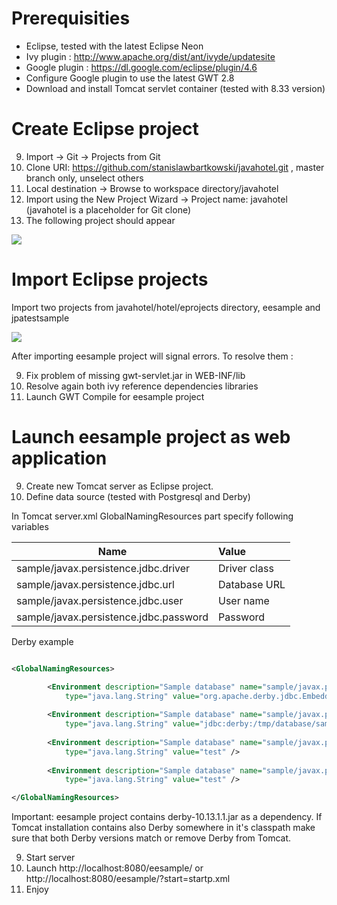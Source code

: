 # Prerequisities

* Eclipse, tested with the latest Eclipse Neon
* Ivy plugin : http://www.apache.org/dist/ant/ivyde/updatesite
* Google plugin : https://dl.google.com/eclipse/plugin/4.6
* Configure Google plugin to use the latest GWT 2.8
* Download and install Tomcat servlet container (tested with 8.33 version)

# Create Eclipse project
9. Import -> Git -> Projects from Git
9. Clone URI: https://github.com/stanislawbartkowski/javahotel.git , master branch only, unselect others
9. Local destination -> Browse to workspace directory/javahotel
9. Import using the New Project Wizard -> Project name: javahotel (javahotel is a placeholder for Git clone)
9. The following project should appear

![](https://github.com/stanislawbartkowski/javahotel/blob/master/wiki/Zrzut%20ekranu%20z%202016-11-22%2022:36:46.png)

# Import Eclipse projects
Import two projects from javahotel/hotel/eprojects directory, eesample and jpatestsample

![](https://github.com/stanislawbartkowski/javahotel/blob/master/wiki/Zrzut%20ekranu%20z%202016-11-23%2000:36:21.png)

After importing eesample project will signal errors. To resolve them :

9. Fix problem of missing gwt-servlet.jar in WEB-INF/lib
9. Resolve again both ivy reference dependencies libraries
9. Launch GWT Compile for eesample project

# Launch eesample project as web application 
9. Create new Tomcat server as Eclipse project.
9. Define data source (tested with Postgresql and Derby)

In Tomcat server.xml GlobalNamingResources part specify following variables

| Name    | Value
| --------|:---------
| sample/javax.persistence.jdbc.driver | Driver class
| sample/javax.persistence.jdbc.url | Database URL
| sample/javax.persistence.jdbc.user | User name
| sample/javax.persistence.jdbc.password | Password

Derby example

```xml

<GlobalNamingResources>

		<Environment description="Sample database" name="sample/javax.persistence.jdbc.driver"
			type="java.lang.String" value="org.apache.derby.jdbc.EmbeddedDriver" />
			
		<Environment description="Sample database" name="sample/javax.persistence.jdbc.url"
			type="java.lang.String" value="jdbc:derby:/tmp/database/sampleDb;create=true" />
			
		<Environment description="Sample database" name="sample/javax.persistence.jdbc.user"
			type="java.lang.String" value="test" />
			
		<Environment description="Sample database" name="sample/javax.persistence.jdbc.password"
			type="java.lang.String" value="test" />

</GlobalNamingResources>
```
Important: eesample project contains derby-10.13.1.1.jar as a dependency. If Tomcat installation contains also Derby somewhere in it's classpath make sure that both Derby versions match or remove Derby from Tomcat.

9. Start server
9. Launch http://localhost:8080/eesample/ or http://localhost:8080/eesample/?start=startp.xml
9. Enjoy


